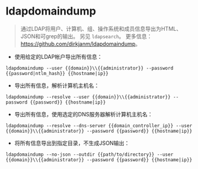 # ldapdomaindump

> 通过LDAP将用户、计算机、组、操作系统和成员信息导出为HTML、JSON和可grep的输出。
> 另见 `ldapsearch`。
> 更多信息：<https://github.com/dirkjanm/ldapdomaindump>。

- 使用给定的LDAP帐户导出所有信息：

`ldapdomaindump --user {{domain}}\\{{administrator}} --password {{password|ntlm_hash}} {{hostname|ip}}`

- 导出所有信息，解析计算机主机名：

`ldapdomaindump --resolve --user {{domain}}\\{{administrator}} --password {{password}} {{hostname|ip}}`

- 导出所有信息，使用选定的DNS服务器解析计算机主机名：

`ldapdomaindump --resolve --dns-server {{domain_controller_ip}} --user {{domain}}\\{{administrator}} --password {{password}} {{hostname|ip}}`

- 将所有信息导出到指定目录，不生成JSON输出：

`ldapdomaindump --no-json --outdir {{path/to/directory}} --user {{domain}}\\{{administrator}} --password {{password}} {{hostname|ip}}`